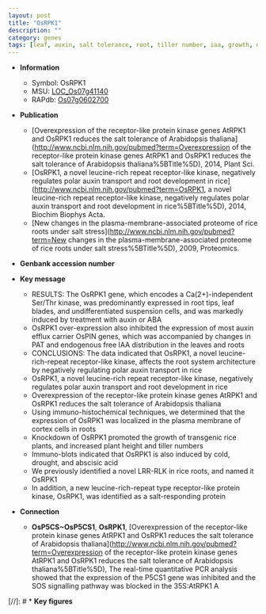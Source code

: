 ```yaml
---
layout: post
title: "OsRPK1"
description: ""
category: genes
tags: [leaf, auxin, salt tolerance, root, tiller number, iaa, growth, drought, height, root development, salt, tiller, architecture]
---
```


* **Information**  
    + Symbol: OsRPK1  
    + MSU: [LOC_Os07g41140](http://rice.plantbiology.msu.edu/cgi-bin/ORF_infopage.cgi?orf=LOC_Os07g41140)  
    + RAPdb: [Os07g0602700](http://rapdb.dna.affrc.go.jp/viewer/gbrowse_details/irgsp1?name=Os07g0602700)  

* **Publication**  
    + [Overexpression of the receptor-like protein kinase genes AtRPK1 and OsRPK1 reduces the salt tolerance of Arabidopsis thaliana](http://www.ncbi.nlm.nih.gov/pubmed?term=Overexpression of the receptor-like protein kinase genes AtRPK1 and OsRPK1 reduces the salt tolerance of Arabidopsis thaliana%5BTitle%5D), 2014, Plant Sci.
    + [OsRPK1, a novel leucine-rich repeat receptor-like kinase, negatively regulates polar auxin transport and root development in rice](http://www.ncbi.nlm.nih.gov/pubmed?term=OsRPK1, a novel leucine-rich repeat receptor-like kinase, negatively regulates polar auxin transport and root development in rice%5BTitle%5D), 2014, Biochim Biophys Acta.
    + [New changes in the plasma-membrane-associated proteome of rice roots under salt stress](http://www.ncbi.nlm.nih.gov/pubmed?term=New changes in the plasma-membrane-associated proteome of rice roots under salt stress%5BTitle%5D), 2009, Proteomics.

* **Genbank accession number**  

* **Key message**  
    + RESULTS: The OsRPK1 gene, which encodes a Ca(2+)-independent Ser/Thr kinase, was predominantly expressed in root tips, leaf blades, and undifferentiated suspension cells, and was markedly induced by treatment with auxin or ABA
    + OsRPK1 over-expression also inhibited the expression of most auxin efflux carrier OsPIN genes, which was accompanied by changes in PAT and endogenous free IAA distribution in the leaves and roots
    + CONCLUSIONS: The data indicated that OsRPK1, a novel leucine-rich-repeat receptor-like kinase, affects the root system architecture by negatively regulating polar auxin transport in rice
    + OsRPK1, a novel leucine-rich repeat receptor-like kinase, negatively regulates polar auxin transport and root development in rice
    + Overexpression of the receptor-like protein kinase genes AtRPK1 and OsRPK1 reduces the salt tolerance of Arabidopsis thaliana
    + Using immuno-histochemical techniques, we determined that the expression of OsRPK1 was localized in the plasma membrane of cortex cells in roots
    + Knockdown of OsRPK1 promoted the growth of transgenic rice plants, and increased plant height and tiller numbers
    + Immuno-blots indicated that OsRPK1 is also induced by cold, drought, and abscisic acid
    + We previously identified a novel LRR-RLK in rice roots, and named it OsRPK1
    + In addition, a new leucine-rich-repeat type receptor-like protein kinase, OsRPK1, was identified as a salt-responding protein

* **Connection**  
    + __OsP5CS~OsP5CS1__, __OsRPK1__, [Overexpression of the receptor-like protein kinase genes AtRPK1 and OsRPK1 reduces the salt tolerance of Arabidopsis thaliana](http://www.ncbi.nlm.nih.gov/pubmed?term=Overexpression of the receptor-like protein kinase genes AtRPK1 and OsRPK1 reduces the salt tolerance of Arabidopsis thaliana%5BTitle%5D), The real-time quantitative PCR analysis showed that the expression of the P5CS1 gene was inhibited and the SOS signalling pathway was blocked in the 35S:AtRPK1 A

[//]: # * **Key figures**  


